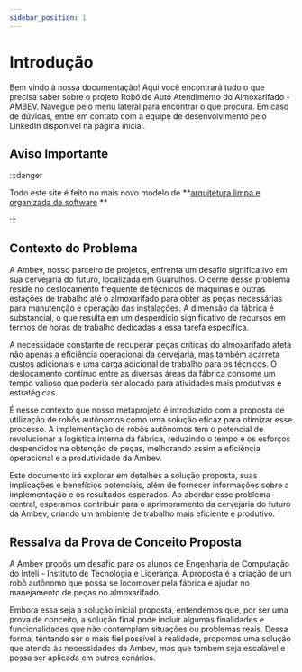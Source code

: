 ```yaml
---
sidebar_position: 1
---
```

# Introdução

Bem vindo à nossa documentação! Aqui você encontrará tudo o que precisa saber sobre o projeto Robô de Auto Atendimento do Almoxarifado - AMBEV. Navegue pelo menu lateral para encontrar o que procura. Em caso de dúvidas, entre em contato com a equipe de desenvolvimento pelo LinkedIn disponível na página inicial.

## Aviso Importante

:::danger

Todo este site é feito no mais novo modelo de **[arquitetura limpa e organizada de software](https://gohorse.com.br/extreme-go-horse-xgh/) **

:::

## Contexto do Problema

A Ambev, nosso parceiro de projetos, enfrenta um desafio significativo em sua cervejaria do futuro, localizada em Guarulhos. O cerne desse problema reside no deslocamento frequente de técnicos de máquinas e outras estações de trabalho até o almoxarifado para obter as peças necessárias para manutenção e operação das instalações. A dimensão da fábrica é substancial, o que resulta em um desperdício significativo de recursos em termos de horas de trabalho dedicadas a essa tarefa específica.

A necessidade constante de recuperar peças críticas do almoxarifado afeta não apenas a eficiência operacional da cervejaria, mas também acarreta custos adicionais e uma carga adicional de trabalho para os técnicos. O deslocamento contínuo entre as diversas áreas da fábrica consome um tempo valioso que poderia ser alocado para atividades mais produtivas e estratégicas.

É nesse contexto que nosso metaprojeto é introduzido com a proposta de utilização de robôs autônomos como uma solução eficaz para otimizar esse processo. A implementação de robôs autônomos tem o potencial de revolucionar a logística interna da fábrica, reduzindo o tempo e os esforços despendidos na obtenção de peças, melhorando assim a eficiência operacional e a produtividade da Ambev.

Este documento irá explorar em detalhes a solução proposta, suas implicações e benefícios potenciais, além de fornecer informações sobre a implementação e os resultados esperados. Ao abordar esse problema central, esperamos contribuir para o aprimoramento da cervejaria do futuro da Ambev, criando um ambiente de trabalho mais eficiente e produtivo.

## Ressalva da Prova de Conceito Proposta

A Ambev propôs um desafio para os alunos de Engenharia de Computação do Inteli - Instituto de Tecnologia e Liderança. A proposta é a criação de um robô autônomo que possa se locomover pela fábrica e ajudar no manejamento de peças no almoxarifado. 

Embora essa seja a solução inicial proposta, entendemos que, por ser uma prova de conceito, a solução final pode incluir algumas finalidades e funcionalidades que não contemplam situações ou problemas reais. Dessa forma, tentando ser o mais fiel possível à realidade, propomos uma solução que atenda às necessidades da Ambev, mas que também seja escalável e possa ser aplicada em outros cenários.
